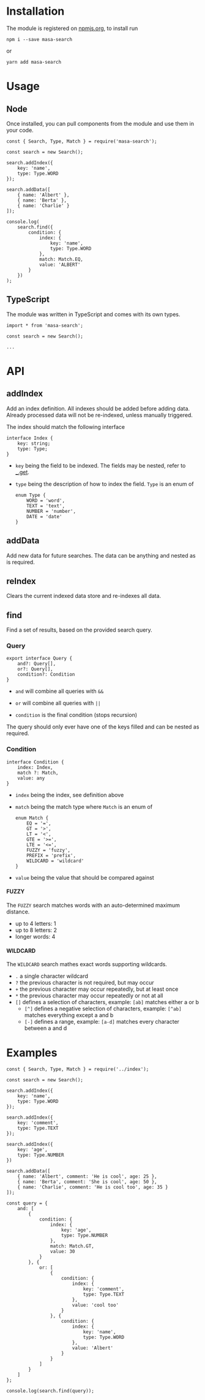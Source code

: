 Installation
============

The module is registered on [npmjs.org](https://www.npmjs.com/package/masa-search), to install run
```
npm i --save masa-search
```
or
```
yarn add masa-search
```

Usage
=====

## Node

Once installed, you can pull components from the module and use them in your code.
```
const { Search, Type, Match } = require('masa-search');

const search = new Search();

search.addIndex({
	key: 'name',
	type: Type.WORD
});

search.addData([
	{ name: 'Albert' },
	{ name: 'Berta' },
	{ name: 'Charlie' }
]);

console.log(
	search.find({
		condition: {
			index: {
				key: 'name',
				type: Type.WORD
			},
			match: Match.EQ,
			value: 'ALBERT'
		}
	})
);
```

## TypeScript

The module was written in TypeScript and comes with its own types.
```
import * from 'masa-search';

const search = new Search();

...
```

API
===

## addIndex

Add an index definition. All indexes should be added before adding data.
Already processed data will not be re-indexed, unless manually triggered.

The index should match the following interface
```
interface Index {
	key: string;
	type: Type;
}
```

* 	`key` being the field to be indexed. The fields may be nested, refer to [_.get](https://lodash.com/docs#get).

* 	`type` being the description of how to index the field. `Type` is an enum of
	```
	enum Type {
		WORD = 'word',
		TEXT = 'text',
		NUMBER = 'number',
		DATE = 'date'
	}
	```

## addData

Add new data for future searches. The data can be anything and nested as is required.

## reIndex

Clears the current indexed data store and re-indexes all data.

## find

Find a set of results, based on the provided search query.

### Query

```
export interface Query {
	and?: Query[],
	or?: Query[],
	condition?: Condition
}
```

*	`and` will combine all queries with `&&`

*	`or` will combine all queries with `||`

*	`condition` is the final condition (stops recursion)

The query should only ever have one of the keys filled and can be nested as required.

### Condition

```
interface Condition {
	index: Index,
	match ?: Match,
	value: any
}
```

*	`index` being the index, see definition above

*	`match` being the match type where `Match` is an enum of
	```
	enum Match {
		EQ = '=',
		GT = '>',
		LT = '<',
		GTE = '>=',
		LTE = '<=',
		FUZZY = 'fuzzy',
		PREFIX = 'prefix',
		WILDCARD = 'wildcard'
	}
	```

*	`value` being the value that should be compared against

#### FUZZY

The `FUZZY` search matches words with an auto-determined maximum distance.

* up to 4 letters: 1
* up to 8 letters: 2
* longer words: 4

#### WILDCARD

The `WILDCARD` search mathes exact words supporting wildcards.

* `.` a single character wildcard
* `?` the previous character is not required, but may occur
* `+` the previous character may occur repeatedly, but at least once
* `*` the previous character may occur repeatedly or not at all
* `[]` defines a selection of characters, example: `[ab]` matches either a or b
	* `[^]` defines a negative selection of characters, example: `[^ab]` matches everything except a and b
	* `[-]` defines a range, example: `[a-d]` matches every character between a and d

Examples
========

```
const { Search, Type, Match } = require('../index');

const search = new Search();

search.addIndex({
	key: 'name',
	type: Type.WORD
});

search.addIndex({
	key: 'comment',
	type: Type.TEXT
});

search.addIndex({
	key: 'age',
	type: Type.NUMBER
})

search.addData([
	{ name: 'Albert', comment: 'He is cool', age: 25 },
	{ name: 'Berta', comment: 'She is cool', age: 50 },
	{ name: 'Charlie', comment: 'He is cool too', age: 35 }
]);

const query = {
	and: [
		{
			condition: {
				index: {
					key: 'age',
					type: Type.NUMBER
				},
				match: Match.GT,
				value: 30
			}
		}, {
			or: [
				{
					condition: {
						index: {
							key: 'comment',
							type: Type.TEXT
						},
						value: 'cool too'
					}
				}, {
					condition: {
						index: {
							key: 'name',
							type: Type.WORD
						},
						value: 'Albert'
					}
				}
			]
		}
	]
};

console.log(search.find(query));
```
